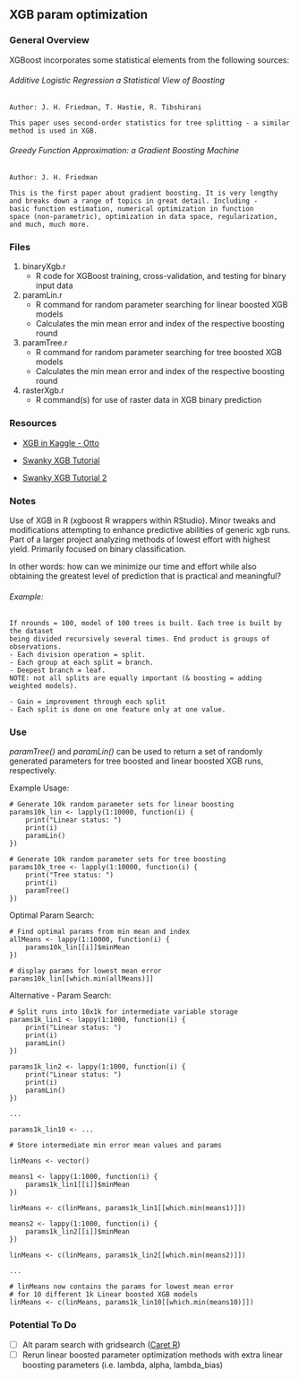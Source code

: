 ## XGB param optimization

### General Overview

XGBoost incorporates some statistical elements from the following sources:

###### Additive Logistic Regression a Statistical View of Boosting
    Author: J. H. Friedman, T. Hastie, R. Tibshirani

    This paper uses second-order statistics for tree splitting - a similar
    method is used in XGB.

###### Greedy Function Approximation: a Gradient Boosting Machine
    Author: J. H. Friedman

    This is the first paper about gradient boosting. It is very lengthy
    and breaks down a range of topics in great detail. Including -
    basic function estimation, numerical optimization in function
    space (non-parametric), optimization in data space, regularization,
    and much, much more.


### Files

1. binaryXgb.r
    * R code for XGBoost training, cross-validation, and testing for binary input data
2. paramLin.r
    * R command for random parameter searching for linear boosted XGB models
    * Calculates the min mean error and index of the respective boosting round  
3. paramTree.r
    * R command for random parameter searching for tree boosted XGB models
    * Calculates the min mean error and index of the respective boosting round
4. rasterXgb.r
    * R command(s) for use of raster data in XGB binary prediction

### Resources

* [XGB in Kaggle - Otto](https://www.kaggle.com/tqchen/otto-group-product-classification-challenge/understanding-xgboost-model-on-otto-data/notebook)

* [Swanky XGB Tutorial](https://github.com/dmlc/xgboost/blob/master/R-package/vignettes/xgboostPresentation.Rmd)

* [Swanky XGB Tutorial 2](https://github.com/dmlc/xgboost/blob/master/R-package/vignettes/discoverYourData.Rmd)


### Notes

Use of XGB in R (xgboost R wrappers within RStudio). Minor tweaks and modifications
attempting to enhance predictive abilities of generic xgb runs. Part of a larger
project analyzing methods of lowest effort with highest yield. Primarily focused
on binary classification.

In other words: how can we minimize our time and effort while also obtaining
the greatest level of prediction that is practical and meaningful?

###### Example:

    If nrounds = 100, model of 100 trees is built. Each tree is built by the dataset
    being divided recursively several times. End product is groups of observations.
    - Each division operation = split.
    - Each group at each split = branch.
    - Deepest branch = leaf.
    NOTE: not all splits are equally important (& boosting = adding weighted models).

    - Gain = improvement through each split
    - Each split is done on one feature only at one value.

### Use

*paramTree()* and *paramLin()* can be used to return a set of randomly generated parameters for tree boosted and linear boosted XGB runs, respectively.

Example Usage:

    # Generate 10k random parameter sets for linear boosting
    params10k_lin <- lapply(1:10000, function(i) {
        print("Linear status: ")
        print(i)
        paramLin()
    })

    # Generate 10k random parameter sets for tree boosting
    params10k_tree <- lapply(1:10000, function(i) {
        print("Tree status: ")
        print(i)
        paramTree()
    })

Optimal Param Search:

    # Find optimal params from min mean and index
    allMeans <- lappy(1:10000, function(i) {
    	params10k_lin[[i]]$minMean
    })

    # display params for lowest mean error
    params10k_lin[[which.min(allMeans)]]

Alternative - Param Search:

    # Split runs into 10x1k for intermediate variable storage
    params1k_lin1 <- lappy(1:1000, function(i) {
        print("Linear status: ")
        print(i)
        paramLin()
    })

    params1k_lin2 <- lappy(1:1000, function(i) {
        print("Linear status: ")
        print(i)
        paramLin()
    })

    ...

    params1k_lin10 <- ...

    # Store intermediate min error mean values and params

    linMeans <- vector()

    means1 <- lappy(1:1000, function(i) {
        params1k_lin1[[i]]$minMean              
    })

    linMeans <- c(linMeans, params1k_lin1[[which.min(means1)]])

    means2 <- lappy(1:1000, function(i) {
        params1k_lin2[[i]]$minMean              
    })

    linMeans <- c(linMeans, params1k_lin2[[which.min(means2)]])

    ...

    # linMeans now contains the params for lowest mean error
    # for 10 different 1k Linear boosted XGB models
    linMeans <- c(linMeans, params1k_lin10[[which.min(means10)]])


### Potential To Do
- [ ] Alt param search with gridsearch ([Caret R](http://machinelearningmastery.com/tuning-machine-learning-models-using-the-caret-r-package/))
- [ ] Rerun linear boosted parameter optimization methods with extra linear boosting parameters (i.e. lambda, alpha, lambda_bias)
